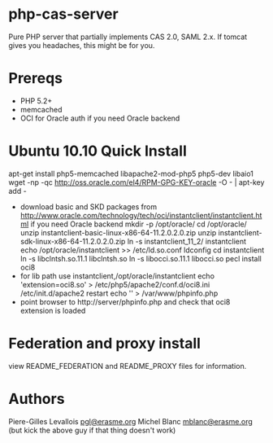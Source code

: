 php-cas-server
==============

Pure PHP server that partially implements CAS 2.0, SAML 2.x. If tomcat gives you headaches, this might be for you.

Prereqs
=======

- PHP 5.2+
- memcached
- OCI for Oracle auth if you need Oracle backend

Ubuntu 10.10 Quick Install
==========================

apt-get install php5-memcached libapache2-mod-php5 php5-dev libaio1
wget -np -qc http://oss.oracle.com/el4/RPM-GPG-KEY-oracle -O - | apt-key add -
 - download basic and SKD packages from http://www.oracle.com/technology/tech/oci/instantclient/instantclient.html if you need Oracle backend
mkdir -p /opt/oracle/
cd /opt/oracle/
unzip instantclient-basic-linux-x86-64-11.2.0.2.0.zip
unzip instantclient-sdk-linux-x86-64-11.2.0.2.0.zip
ln -s instantclient_11_2/ instantclient
echo /opt/oracle/instantclient >> /etc/ld.so.conf
ldconfig
cd instantclient
ln -s libclntsh.so.11.1 libclntsh.so
ln -s libocci.so.11.1 libocci.so
pecl install oci8
 - for lib path use instantclient,/opt/oracle/instantclient
echo 'extension=oci8.so' > /etc/php5/apache2/conf.d/oci8.ini
/etc/init.d/apache2 restart
echo '<?phpinfo();?>' > /var/www/phpinfo.php
 - point browser to http://server/phpinfo.php and check that oci8 extension is loaded

Federation and proxy install
===========================
view README_FEDERATION and README_PROXY files for information.


Authors
=======
Piere-Gilles Levallois <pgl@erasme.org>
Michel Blanc <mblanc@erasme.org> (but kick the above guy if that thing doesn't work)

